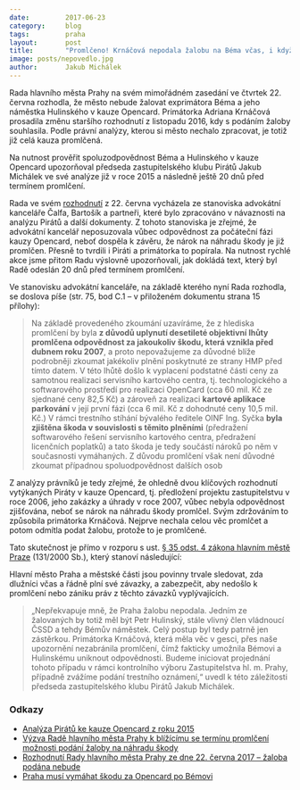 ```yaml
---
date:         2017-06-23
category:     blog
tags:         praha
layout:       post
title:        "Promlčeno! Krnáčová nepodala žalobu na Béma včas, i když jí Piráti opakovaně varovali."
image: posts/nepovedlo.jpg
author:       Jakub Michálek
---
```


Rada hlavního města Prahy na svém mimořádném zasedání ve čtvrtek 22. června rozhodla, že město nebude žalovat exprimátora Béma a jeho náměstka Hulinského v kauze Opencard. Primátorka Adriana Krnáčová prosadila změnu staršího rozhodnutí z listopadu 2016, kdy s podáním žaloby souhlasila. Podle právní analýzy, kterou si město nechalo zpracovat, je totiž již celá kauza promlčená.

Na nutnost prověřit spoluzodpovědnost Béma a Hulinského v kauze Opencard upozorňoval předseda zastupitelského klubu Pirátů Jakub Michálek ve své analýze již v roce 2015 a následně ještě 20 dnů před termínem promlčení.

Rada ve svém [rozhodnutí](https://github.com/pirati-cz/KlubPraha/blob/master/materialy/tisky-rady/r-25511-bem-nebude-zalovan.pdf) z 22. června vycházela ze stanoviska advokátní kanceláře Čalfa, Bartošík a partneři, které bylo zpracováno v návaznosti na analýzu Pirátů a další dokumenty. Z tohoto stanoviska je zřejmé, že advokátní kancelář neposuzovala vůbec odpovědnost za počáteční fázi kauzy Opencard, neboť dospěla k závěru, že nárok na náhradu škody je již promlčen. Přesně to tvrdili i Piráti a primátorka to popírala. Na nutnost rychlé akce jsme přitom Radu výslovně upozorňovali, jak dokládá text, který byl Radě odeslán 20 dnů před termínem promlčení. 

Ve stanovisku advokátní kanceláře, na základě kterého nyní Rada rozhodla, se doslova píše (str. 75, bod C.1 – v přiloženém dokumentu strana 15 přílohy):

> Na základě provedeného zkoumání uzavíráme, že z hlediska promlčení by byla **z důvodů uplynutí desetileté objektivní lhůty promlčena odpovědnost za jakoukoliv škodu, která vznikla před dubnem roku 2007**, a proto nepovažujeme za důvodné blíže podrobněji zkoumat jakékoliv plnění poskytnuté ze strany HMP před tímto datem. V této lhůtě došlo k vyplacení podstatné části ceny za samotnou realizaci servisního kartového centra, tj. technologického a softwarového prostředí pro realizaci OpenCard (cca 60 mil. Kč ze sjednané ceny 82,5 Kč) a zároveň za realizaci **kartové aplikace parkování** v její první fázi (cca 6 mil. Kč z dohodnuté ceny 10,5 mil. Kč.) V rámci trestního stíhání bývalého ředitele OINF Ing. Syčka **byla zjištěna škoda v souvislosti s těmito plněními** (předražení softwarového řešení servisního kartového centra, předražení licenčních poplatků) a tato škoda je tedy součástí nároků po něm v současnosti vymáhaných. Z důvodu promlčení však není důvodné zkoumat případnou spoluodpovědnost dalších osob

Z analýzy právníků je tedy zřejmé, že ohledně dvou klíčových rozhodnutí vytýkaných Piráty v kauze Opencard, tj. předložení projektu zastupitelstvu v roce 2006, jeho zakázky a úhrady v roce 2007, vůbec nebyla odpovědnost zjišťována, neboť se nárok na náhradu škody promlčel. Svým zdržováním to způsobila primátorka Krnáčová. Nejprve nechala celou věc promlčet a potom odmítla podat žalobu, protože to je promlčené.

Tato skutečnost je přímo v rozporu s ust. [§ 35 odst. 4 zákona hlavním městě Praze](https://www.zakonyprolidi.cz/cs/2000-131#p35-4) (131/2000 Sb.), který stanoví následující:

Hlavní město Praha a městské části jsou povinny trvale sledovat, zda dlužníci včas a řádně plní své závazky, a zabezpečit, aby nedošlo k promlčení nebo zániku práv z těchto závazků vyplývajících.

> „Nepřekvapuje mně, že Praha žalobu nepodala. Jedním ze žalovaných by totiž měl být Petr Hulinský, stále vlivný člen vládnoucí ČSSD a tehdy Bémův náměstek. Celý postup byl tedy patrně jen zástěrkou. Primátorka Krnáčová, která měla věc v gesci, přes naše upozornění nezabránila promlčení, čímž fakticky umožnila Bémovi a Hulinskému uniknout odpovědnosti. Budeme iniciovat projednání tohoto případu v rámci kontrolního výboru Zastupitelstva hl. m. Prahy, případně zvážíme podání trestního oznámení,“ uvedl k této záležitosti předseda zastupitelského klubu Pirátů Jakub Michálek. 

### Odkazy 

* [Analýza Pirátů ke kauze Opencard z roku 2015](https://github.com/pirati-cz/KlubPraha/blob/master/spisy/2015/147-opencard-I/1-zadost/attachments/oc-aktualni.pdf)
* [Výzva Radě hlavního města Prahy k blížícímu se termínu promlčení možnosti podání žaloby na náhradu škody](https://praha.pirati.cz/dvacet-dni-do-promlceni.html)
* [Rozhodnutí Rady hlavního města Prahy ze dne 22. června 2017 – žaloba podána nebude](https://github.com/pirati-cz/KlubPraha/blob/master/materialy/tisky-rady/r-25511-bem-nebude-zalovan.pdf)
* [Praha musí vymáhat škodu za Opencard po Bémovi](https://praha.pirati.cz/opencard.html)
